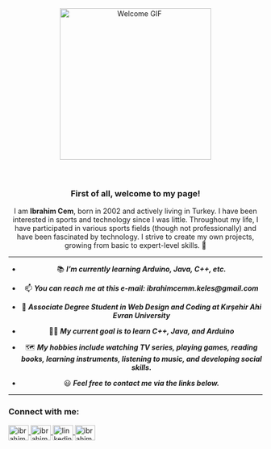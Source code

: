 <div align="center">
<img src="https://raw.githubusercontent.com/ibrahimcemk/gifrepo/main/Ibrahim%20Cem%20Keleş.gif" alt="Welcome GIF" style="width: 300px; height: auto;" />


<div align="center">
  <marquee direction="left" behavior="scroll" scrollamount="5" style="font-size: 2em; color: #3498db; font-weight: bold;">
    👋 Hello, I'm Ibrahim Cem! Welcome to My GitHub Page 🚀
  </marquee>
</div>

<div align="center">
  <h3>First of all, welcome to my page!</h3>
  <p>
    I am <strong>Ibrahim Cem</strong>, born in 2002 and actively living in Turkey. I have been interested in sports and technology since I was little.
    Throughout my life, I have participated in various sports fields (though not professionally) and have been fascinated by technology. 
    I strive to create my own projects, growing from basic to expert-level skills. 🚀
  </p>
</div>

---

- 📚 **_I’m currently learning Arduino, Java, C++, etc._**

- 📫 **_You can reach me at this e-mail: ibrahimcemm.keles@gmail.com_**

- 📖 **_Associate Degree Student in Web Design and Coding at Kırşehir Ahi Evran University_**

- 👨‍💻 **_My current goal is to learn C++, Java, and Arduino_**

- 🗺️ **_My hobbies include watching TV series, playing games, reading books, learning instruments, listening to music, and developing social skills._**

- 😃 **_Feel free to contact me via the links below._**

---

<h3 align="left">Connect with me:</h3>
<p align="left">
  <a href="https://dev.to/ibrahimcemk" target="blank">
    <img align="center" src="https://raw.githubusercontent.com/rahuldkjain/github-profile-readme-generator/master/src/images/icons/Social/devto.svg" alt="ibrahimcemk" height="30" width="40" />
  </a>  
  <a href="https://codepen.io/ibrahimcemk" target="blank">
    <img align="center" src="https://raw.githubusercontent.com/rahuldkjain/github-profile-readme-generator/master/src/images/icons/Social/codepen.svg" alt="ibrahimcemk" height="30" width="40" />
  </a>
  <a href="https://www.linkedin.com/in/ibrahim-cem-keles/" target="blank">
    <img align="center" src="https://raw.githubusercontent.com/rahuldkjain/github-profile-readme-generator/master/src/images/icons/Social/linked-in-alt.svg" alt="linkedinbo" height="30" width="40" />
  </a>  
  <a href="https://instagram.com/ibrahimcemmk" target="blank">
    <img align="center" src="https://raw.githubusercontent.com/rahuldkjain/github-profile-readme-generator/master/src/images/icons/Social/instagram.svg" alt="ibrahimcemm.k" height="30" width="40" />
  </a>
</p>
